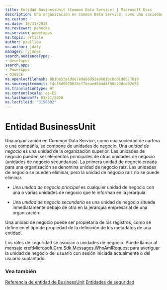 ```yaml
---
title: Entidad BusinessUnit (Common Data Service) | Microsoft Docs
description: Una organización en Common Data Service, como una sociedad de cartera o una compañía, se compone de unidades de negocio.
ms.custom: ''
ms.date: 10/31/2018
ms.reviewer: pehecke
ms.service: powerapps
ms.topic: article
author: paulliew
ms.author: jdaly
manager: ryjones
search.audienceType:
- developer
search.app:
- PowerApps
- D365CE
ms.openlocfilehash: 8b10a53a1dde7e0a86d92a9601bcbc01d8577010
ms.sourcegitcommit: f4cf849070628cf7eeaed6b4d4f08c20dcd02e58
ms.translationtype: HT
ms.contentlocale: es-ES
ms.lasthandoff: 03/21/2020
ms.locfileid: "3156392"
---
```

# <a name="businessunit-entity"></a>Entidad BusinessUnit

Una organización en Common Data Service, como una sociedad de cartera o una compañía, se compone de unidades de negocio. Una *unidad de negocio* es una unidad de la organización superior. Las unidades de negocio pueden ser elementos principales de otras unidades de negocio (unidades de negocio secundarias). La primera unidad de negocio creada para una organización se denomina unidad de negocio raíz. Las unidades de negocio se pueden eliminar, pero la unidad de negocio raíz no se puede eliminar.  
  
- Una *unidad de negocio principal* es cualquier unidad de negocio con una o varias unidades de negocio que le informan en la jerarquía.  
  
- Una *unidad de negocio secundaria* es una unidad de negocio situada inmediatamente debajo de otra en la jerarquía empresarial de una organización.  
  
 Una unidad de negocio puede ser propietaria de los registros, como se define en el tipo de propiedad de la definición de los metadatos de una entidad. 
  
 Los roles de seguridad se asocian a unidades de negocio. Puede llamar al mensaje <xref:Microsoft.Crm.Sdk.Messages.WhoAmIRequest> para averiguar la unidad de negocio del usuario con sesión iniciada actualmente o del usuario suplantado.

### <a name="see-also"></a>Vea también

[Referencia de entidad de BusinessUnit](reference/entities/businessunit.md)
[Entidades de seguridad](security-model.md)
